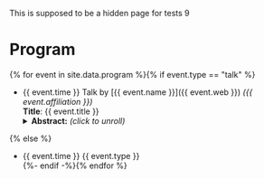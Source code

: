 This is supposed to be a hidden page for tests 9

# Program

<!-- Here we do a loop over the data registered in _data/program.yml by using Liquid for Jekyll -->
<!-- Managing the whitespaces induced by {%} is tricky -->
{% for event in site.data.program %}{% if event.type == "talk" %}
- {{ event.time }} Talk by [{{ event.name }}]({{ event.web }}) *({{ event.affiliation }})*<br/>
  **Title**: {{ event.title }}<br/>
  <details>
  <summary><b>Abstract:</b> <i>(click to unroll)</i></summary>
  <p>{{ event.abstract }}</p>
  </details>
{% else %}
- {{ event.time }} {{ event.type }}<br/>
{%- endif -%}{% endfor %}
